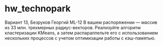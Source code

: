 # hw_technopark
Вариант 13, Безруков Георгий ML-12
В вашем распоряжении — массив из 33 млн. трехмерных радиус-векторов. Реализуйте алгоритм кластеризации KMeans, а затем распараллельте его с использованием нескольких процессов с учетом оптимизации работы с кэш-памятью.
